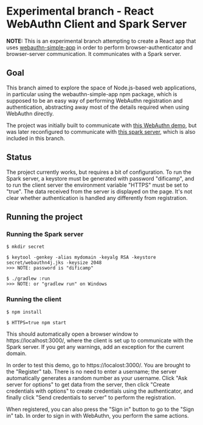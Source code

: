 # Experimental branch - React WebAuthn Client and Spark Server

**NOTE:** This is an experimental branch attempting to create a React app that uses [webauthn-simple-app](https://www.npmjs.com/package/webauthn-simple-app) in order to perform browser-authenticator and browser-server communication. It communicates with a Spark server.

## Goal

This branch aimed to explore the space of Node.js-based web applications, in particular using the webauthn-simple-app npm package, which is supposed to be an easy way of performing WebAuthn registration and authentication, abstracting away most of the details required when using WebAuthn directly.

The project was initially built to communicate with [this WebAuthn demo](https://webauthn.org), but was later reconfigured to communicate with [this spark server](https://github.com/viktorfa/webauthn4j-spark-demo), which is also included in this branch.

## Status

The project currently works, but requires a bit of configuration. To run the Spark server, a keystore must be generated with password "dificamp", and to run the client server the environment variable "HTTPS" must be set to "true". The data received from the server is displayed on the page. It's not clear whether authentication is handled any differently from registration.

## Running the project

### Running the Spark server

```
$ mkdir secret

$ keytool -genkey -alias mydomain -keyalg RSA -keystore secret/webauthn4j.jks -keysize 2048
>>> NOTE: password is "dificamp"

$ ./gradlew :run
>>> NOTE: or "gradlew run" on Windows
```

### Running the client

```
$ npm install

$ HTTPS=true npm start
```

This should automatically open a browser window to https://localhost:3000/, where the client is set up to communicate with the Spark server. If you get any warnings, add an exception for the current domain.

In order to test this demo, go to https://localost:3000/. You are brought to the "Register" tab. There is no need to enter a username; the server automatically generates a random number as your username. Click "Ask server for options" to get data from the server, then click "Create credentials with options" to create credentials using the authenticator, and finally click "Send credentials to server" to perform the registration.

When registered, you can also press the "Sign in" button to go to the "Sign in" tab. In order to sign in with WebAuthn, you perform the same actions.

